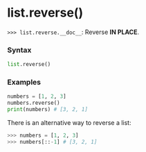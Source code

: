 # list.reverse()

`>>> list.reverse.__doc__`: Reverse **IN PLACE**.

### Syntax

```python
list.reverse()
```

### Examples

```python
numbers = [1, 2, 3]
numbers.reverse()
print(numbers) # [3, 2, 1]
```

There is an alternative way to reverse a list:

```python
>>> numbers = [1, 2, 3]
>>> numbers[::-1] # [3, 2, 1]
```
